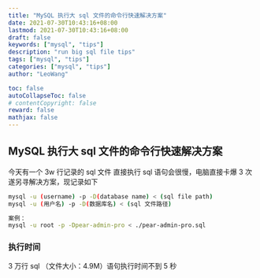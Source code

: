 ```yaml
---
title: "MySQL 执行大 sql 文件的命令行快速解决方案"
date: 2021-07-30T10:43:16+08:00
lastmod: 2021-07-30T10:43:16+08:00
draft: false
keywords: ["mysql", "tips"]
description: "run big sql file tips"
tags: ["mysql", "tips"]
categories: ["mysql", "tips"]
author: "LeoWang"

toc: false
autoCollapseToc: false
# contentCopyright: false
reward: false
mathjax: false
---
```


## MySQL 执行大 sql 文件的命令行快速解决方案

<!--more-->

今天有一个 3w 行记录的 sql 文件
直接执行 sql 语句会很慢，电脑直接卡爆 3 次
遂另寻解决方案，现记录如下


```bash
mysql -u (username) -p -D(database name) < (sql file path)
mysql -u (用户名) -p -D(数据库名) < (sql 文件路径)

案例：
mysql -u root -p -Dpear-admin-pro < ./pear-admin-pro.sql
```


### 执行时间

3 万行 sql （文件大小：4.9M）语句执行时间不到 5 秒
